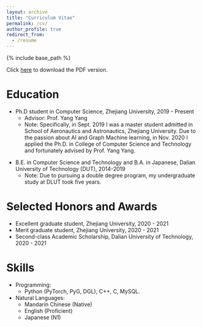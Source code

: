 ```yaml
---
layout: archive
title: "Curriculum Vitae"
permalink: /cv/
author_profile: true
redirect_from:
  - /resume
---
```


{% include base_path %}

Click [here](YifeiSun_CV.pdf) to download the PDF version.

Education
====== 
* Ph.D student in Computer Science, Zhejiang University, 2019 - Present
  * Advisor: Prof. Yang Yang
  * Note: Specifically, in Sept. 2019 I was a master student admitted in School of Aeronautics and Astronautics, Zhejiang University. Due to the passion about AI and Graph Machine learning, in Nov. 2020 I applied the Ph.D. in College of Computer Science and Technology and fortunately advised by Prof. Yang Yang.
<!-- * B.E. in Computer Science and Technology, Dalian University of Technology (DUT), 2014-2019 -->
* B.E. in Computer Science and Technology and B.A. in Japanese, Dalian University of Technology (DUT), 2014-2019
  * Note: Due to pursuing a double degree program, my undergraduate study at DLUT took five years. 
  <!-- * I earned B.E. in Computer Science and Technology, B.A. in Japanese, and my love story with GLW. -->

<!-- Work experience
======
* Summer 2015: Research Assistant
  * Github University
  * Duties included: Tagging issues
  * Supervisor: Professor Git

* Fall 2015: Research Assistant
  * Github University
  * Duties included: Merging pull requests
  * Supervisor: Professor Hub -->

Selected Honors and Awards
======
* Excellent graduate student, Zhejiang University, 2020 - 2021
* Merit graduate student, Zhejiang University, 2020 - 2021
* Second-class Academic Scholarship, Dalian University of Technology, 2020 - 2021

Skills
======
* Programming: 
  * Python (PyTorch, PyG, DGL), C++, C, MySQL.
* Natural Languages:
  * Mandarin Chinese (Native)
  * English (Proficient)
  * Japanese (N1)